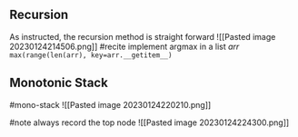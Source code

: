 ## Recursion
As instructed,  the recursion method is straight forward
![[Pasted image 20230124214506.png]]
#recite implement argmax in a list _arr_
`max(range(len(arr), key=arr.__getitem__)`

## Monotonic Stack
#mono-stack
![[Pasted image 20230124220210.png]]

#note always record the top node
![[Pasted image 20230124224300.png]]

